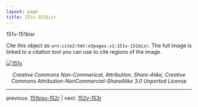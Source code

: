 ```yaml
---
layout: page
title: 151v-151bisr
---
```


151v-151bisr

Cite this object as `urn:cite2:hmt:e3pages.v1:151v-151bisr`.  The full image is linked to a citation tool you can use to cite regions of the image.

[![151v](http://www.homermultitext.org/iipsrv?IIIF=/project/homer/pyramidal/deepzoom/hmt/e3bifolio/v1/E3_151v_151bisr.tif/full/800,/0/default.jpg)](http://www.homermultitext.org/ict2/?urn=urn:cite2:hmt:e3bifolio.v1:E3_151v_151bisr) 

<p style="text-align: center; font-style: italic;">Creative Commons Non-Commerical, Attribution, Share-Alike, Creative Commons Attribution-NonCommercial-ShareAlike 3.0 Unported License</p>

---

previous: [151bisv-152r](../151bisv-152r/) | next: [152v-153r](../152v-153r/)